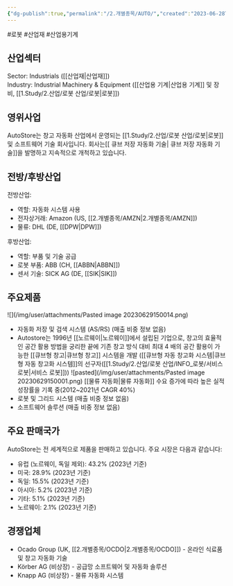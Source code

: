 ```yaml
---
{"dg-publish":true,"permalink":"/2.개별종목/AUTO/","created":"2023-06-28T12:17:40.741+09:00","updated":"2025-07-11T09:00:54.235+09:00"}
---
```


#로봇 #산업재 #산업용기계 


## 산업섹터

Sector: Industrials ([[산업재\|산업재]])  
Industry: Industrial Machinery & Equipment ([[산업용 기계\|산업용 기계]] 및 장비, [[1.Study/2.산업/로봇 산업/로봇\|로봇]])

## 영위사업

AutoStore는 창고 자동화 산업에서 운영되는 [[1.Study/2.산업/로봇 산업/로봇\|로봇]] 및 소프트웨어 기술 회사입니다. 회사는[[ 큐브 저장 자동화 기술\| 큐브 저장 자동화 기술]]을 발명하고 지속적으로 개척하고 있습니다.

## 전방/후방산업

전방산업:

- 역할: 자동화 시스템 사용
- 전자상거래: Amazon (US, [[2.개별종목/AMZN\|2.개별종목/AMZN]])
- 물류: DHL (DE, [[DPW\|DPW]])

후방산업:

- 역할: 부품 및 기술 공급
- 로봇 부품: ABB (CH, [[ABBN\|ABBN]])
- 센서 기술: SICK AG (DE, [[SIK\|SIK]])

## 주요제품

![](/img/user/attachments/Pasted image 20230629150014.png)
- 자동화 저장 및 검색 시스템 (AS/RS) (매출 비중 정보 없음)
- Autostore는 1996년 [[노르웨이\|노르웨이]]에서 설립된 기업으로, 창고의 효율적인 공간 활용 방법을 궁리한 끝에 기존 창고 방식 대비 최대 4 배의 공간 활용이 가능한 [[큐브형 창고\|큐브형 창고]] 시스템을 개발 ([[큐브형 자동 창고화 시스템\|큐브형 자동 창고화 시스템]]의 선구자([[1.Study/2.산업/로봇 산업/INFO_로봇/서비스 로봇\|서비스 로봇]]))
  ![pasted](/img/user/attachments/Pasted image 20230629150001.png) [[물류 자동화\|물류 자동화]] 수요 증가에 따라 높은 실적 성장률을 기록 중(2012~2021년 CAGR 40%)
- 로봇 및 그리드 시스템 (매출 비중 정보 없음)
- 소프트웨어 솔루션 (매출 비중 정보 없음)

## 주요 판매국가

AutoStore는 전 세계적으로 제품을 판매하고 있습니다. 주요 시장은 다음과 같습니다:

- 유럽 (노르웨이, 독일 제외): 43.2% (2023년 기준)
- 미국: 28.9% (2023년 기준)
- 독일: 15.5% (2023년 기준)
- 아시아: 5.2% (2023년 기준)
- 기타: 5.1% (2023년 기준)
- 노르웨이: 2.1% (2023년 기준)

## 경쟁업체

- Ocado Group (UK, [[2.개별종목/OCDO\|2.개별종목/OCDO]]) - 온라인 식료품 및 창고 자동화 기술
- Körber AG (비상장) - 공급망 소프트웨어 및 자동화 솔루션
- Knapp AG (비상장) - 물류 자동화 시스템